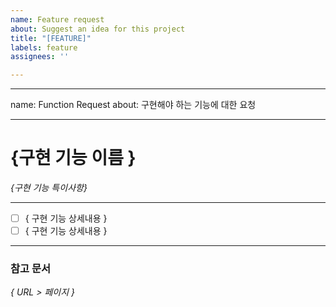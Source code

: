 ```yaml
---
name: Feature request
about: Suggest an idea for this project
title: "[FEATURE]"
labels: feature
assignees: ''

---
```


---
name: Function Request
about: 구현해야 하는 기능에 대한 요청

---

{구현 기능 이름 }
==========================

_{구현 기능 특이사항}_

----------------------------

- [ ] { 구현 기능 상세내용 }
- [ ] { 구현 기능 상세내용 }

-----------------------------
### 참고 문서
*{ URL > 페이지 }*
